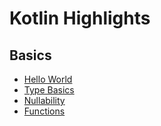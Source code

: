 # Kotlin Highlights

## Basics

* [Hello World](src/main/kotlin/org/athenian/1-hello.kt)
* [Type Basics](src/main/kotlin/org/athenian/2-types.kt)
* [Nullability](src/main/kotlin/org/athenian/3-nulls.kt)
* [Functions](src/main/kotlin/org/athenian/4-functions.kt)